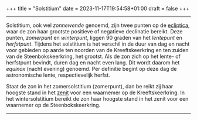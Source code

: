+++
title = "Solstitium"
date = 2023-11-17T19:54:58+01:00
draft = false
+++

---
Solstitium, ook wel *zonnewende* genoemd, zijn twee punten op de
[ecliptica](/encyclopedie/ecliptic), waar de zon haar grootste positieve of
negatieve declinatie bereikt. Deze punten, *zomerpunt*
en *winterpunt*, liggen 90 graden van het *lentepunt* en *herfstpunt*.
Tijdens het solstitium is het verschil in de duur van dag en nacht voor
gebieden op aarde ten noorden van de Kreeftskeerkring en ten zuiden van
de Steenbokskeerkring, het grootst. Als de zon zich op het lente- of
herfstpunt bevindt, duren dag en nacht even lang. Dit wordt daarom het
*equinox* (nacht evening) genoemd. Per definitie begint op deze dag de
astronomische lente, respectievelijk herfst.

Staat de zon in het zomersolstitium (zomerpunt), dan be reikt zij haar
hoogste stand in het [zenit](/encyclopedie/hoeken) voor een waarnemer op de
Kreeftskeerkring. In het wintersolstitium bereikt de zon haar hoogste
stand in het zenit voor een waarnemer op de Steenbokskeerkring.

---
